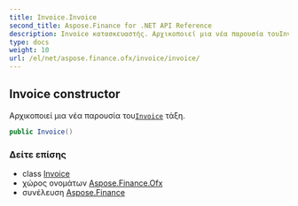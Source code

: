 ```yaml
---
title: Invoice.Invoice
second_title: Aspose.Finance for .NET API Reference
description: Invoice κατασκευαστής. Αρχικοποιεί μια νέα παρουσία τουInvoice τάξη.
type: docs
weight: 10
url: /el/net/aspose.finance.ofx/invoice/invoice/
---
```

## Invoice constructor

Αρχικοποιεί μια νέα παρουσία του[`Invoice`](../) τάξη.

```csharp
public Invoice()
```

### Δείτε επίσης

* class [Invoice](../)
* χώρος ονομάτων [Aspose.Finance.Ofx](../../invoice/)
* συνέλευση [Aspose.Finance](../../../)


